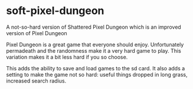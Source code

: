 # soft-pixel-dungeon
A not-so-hard version of Shattered Pixel Dungeon which is an improved version of Pixel Dungeon

Pixel Dungeon is a great game that everyone should enjoy. Unfortunately permadeath and the randomness make it a very hard game to play. This variation makes it a bit less hard if you so choose.

This adds the ability to save and load games to the sd card.
It also adds a setting to make the game not so hard: useful things dropped in long grass, increased search radius.

 
